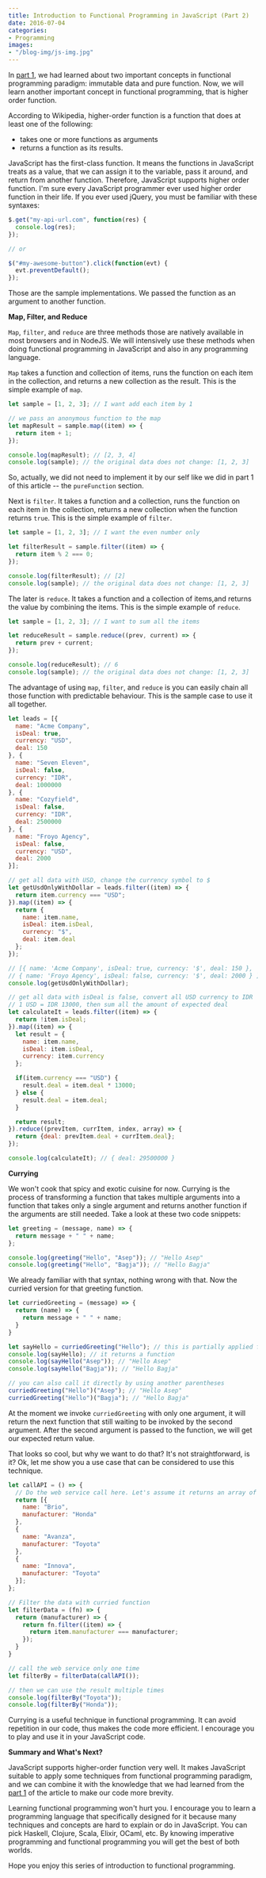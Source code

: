 ```yaml
---
title: Introduction to Functional Programming in JavaScript (Part 2)
date: 2016-07-04
categories:
- Programming
images:
- "/blog-img/js-img.jpg"
---
```


In [part 1](/posts/introduction-to-functional-programming-in-javascript-part-1/), we had learned about two important concepts in functional programming paradigm: immutable data and pure function. Now, we will learn another important concept in functional programming, that is higher order function.

According to Wikipedia, higher-order function is a function that does at least one of the following:

*   takes one or more functions as arguments
*   returns a function as its results.

JavaScript has the first-class function. It means the functions in JavaScript treats as a value, that we can assign it to the variable, pass it around, and return from another function. Therefore, JavaScript supports higher order function. I'm sure every JavaScript programmer ever used higher order function in their life. If you ever used jQuery, you must be familiar with these syntaxes:

```javascript
$.get("my-api-url.com", function(res) {
  console.log(res);
});

// or

$("#my-awesome-button").click(function(evt) {
  evt.preventDefault();
});
```

Those are the sample implementations. We passed the function as an argument to another function.

**Map, Filter, and Reduce**

`Map`, `filter`, and `reduce` are three methods those are natively available in most browsers and in NodeJS. We will intensively use these methods when doing functional programming in JavaScript and also in any programming language.

`Map` takes a function and collection of items, runs the function on each item in the collection, and returns a new collection as the result. This is the simple example of `map`.

```javascript
let sample = [1, 2, 3]; // I want add each item by 1

// we pass an anonymous function to the map
let mapResult = sample.map((item) => {
  return item + 1;
});

console.log(mapResult); // [2, 3, 4]
console.log(sample); // the original data does not change: [1, 2, 3]
```

So, actually, we did not need to implement it by our self like we did in part 1 of this article -- the `pureFunction` section.

Next is `filter`. It takes a function and a collection, runs the function on each item in the collection, returns a new collection when the function returns `true`. This is the simple example of `filter`.

```javascript
let sample = [1, 2, 3]; // I want the even number only

let filterResult = sample.filter((item) => {
  return item % 2 === 0;
});

console.log(filterResult); // [2]
console.log(sample); // the original data does not change: [1, 2, 3]
```

The later is `reduce`. It takes a function and a collection of items,and returns the value by combining the items. This is the simple example of `reduce`.

```javascript
let sample = [1, 2, 3]; // I want to sum all the items

let reduceResult = sample.reduce((prev, current) => {
  return prev + current;
});

console.log(reduceResult); // 6
console.log(sample); // the original data does not change: [1, 2, 3]
```

The advantage of using `map`, `filter`, and `reduce` is you can easily chain all those function with predictable behaviour. This is the sample case to use it all together.

```javascript
let leads = [{
  name: "Acme Company",
  isDeal: true,
  currency: "USD",
  deal: 150
}, {
  name: "Seven Eleven",
  isDeal: false,
  currency: "IDR",
  deal: 1000000
}, {
  name: "Cozyfield",
  isDeal: false,
  currency: "IDR",
  deal: 2500000
}, {
  name: "Froyo Agency",
  isDeal: false,
  currency: "USD",
  deal: 2000
}];

// get all data with USD, change the currency symbol to $
let getUsdOnlyWithDollar = leads.filter((item) => {
  return item.currency === "USD";
}).map((item) => {
  return {
    name: item.name,
    isDeal: item.isDeal,
    currency: "$",
    deal: item.deal
  };
});

// [{ name: 'Acme Company', isDeal: true, currency: '$', deal: 150 },
// { name: 'Froyo Agency', isDeal: false, currency: '$', deal: 2000 } ]
console.log(getUsdOnlyWithDollar);

// get all data with isDeal is false, convert all USD currency to IDR
// 1 USD = IDR 13000, then sum all the amount of expected deal
let calculateIt = leads.filter((item) => {
  return !item.isDeal;
}).map((item) => {
  let result = {
    name: item.name,
    isDeal: item.isDeal,
    currency: item.currency
  };

  if(item.currency === "USD") {
    result.deal = item.deal * 13000;
  } else {
    result.deal = item.deal;
  }

  return result;
}).reduce((prevItem, currItem, index, array) => {
  return {deal: prevItem.deal + currItem.deal};
});

console.log(calculateIt); // { deal: 29500000 }
```

**Currying**

We won't cook that spicy and exotic cuisine for now. Currying is the process of transforming a function that takes multiple arguments into a function that takes only a single argument and returns another function if the arguments are still needed. Take a look at these two code snippets:

```javascript
let greeting = (message, name) => {
  return message + " " + name;
};

console.log(greeting("Hello", "Asep")); // "Hello Asep"
console.log(greeting("Hello", "Bagja")); // "Hello Bagja"
```

We already familiar with that syntax, nothing wrong with that. Now the curried version for that greeting function.

```javascript
let curriedGreeting = (message) => {
  return (name) => {
    return message + " " + name;
  }
}

let sayHello = curriedGreeting("Hello"); // this is partially applied function
console.log(sayHello); // it returns a function
console.log(sayHello("Asep")); // "Hello Asep"
console.log(sayHello("Bagja")); // "Hello Bagja"

// you can also call it directly by using another parentheses
curriedGreeting("Hello")("Asep"); // "Hello Asep"
curriedGreeting("Hello")("Bagja"); // "Hello Bagja"
```

At the moment we invoke `curriedGreeting` with only one argument, it will return the next function that still waiting to be invoked by the second argument. After the second argument is passed to the function, we will get our expected return value.

That looks so cool, but why we want to do that? It's not straightforward, is it? Ok, let me show you a use case that can be considered to use this technique.

```javascript
let callAPI = () => {
  // Do the web service call here. Let's assume it returns an array of objects
  return [{
    name: "Brio",
    manufacturer: "Honda"
  },
  {
    name: "Avanza",
    manufacturer: "Toyota"
  },
  {
    name: "Innova",
    manufacturer: "Toyota"
  }];
};

// Filter the data with curried function
let filterData = (fn) => {
  return (manufacturer) => {
    return fn.filter((item) => {
      return item.manufacturer === manufacturer;
    });
  }
}

// call the web service only one time
let filterBy = filterData(callAPI());

// then we can use the result multiple times
console.log(filterBy("Toyota"));
console.log(filterBy("Honda"));
```

Currying is a useful technique in functional programming. It can avoid repetition in our code, thus makes the code more efficient. I encourage you to play and use it in your JavaScript code.

**Summary and What's Next?**

JavaScript supports higher-order function very well. It makes JavaScript suitable to apply some techniques from functional programming paradigm, and we can combine it with the knowledge that we had learned from the [part 1](http://asepbagja.com/introduction-to-functional-programming-in-javascript-part-1/) of the article to make our code more brevity.

Learning functional programming won't hurt you. I encourage you to learn a programming language that specifically designed for it because many techniques and concepts are hard to explain or do in JavaScript. You can pick Haskell, Clojure, Scala, Elixir, OCaml, etc. By knowing imperative programming and functional programming you will get the best of both worlds.

Hope you enjoy this series of introduction to functional programming.
